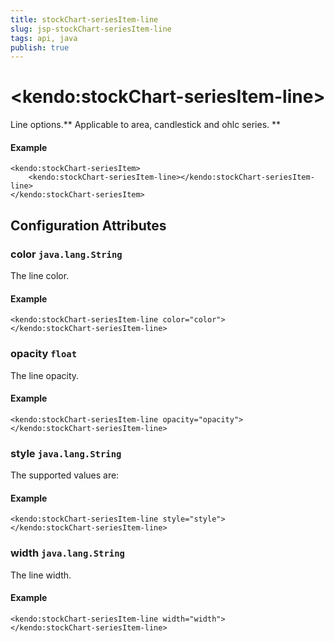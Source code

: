 ```yaml
---
title: stockChart-seriesItem-line
slug: jsp-stockChart-seriesItem-line
tags: api, java
publish: true
---
```


# \<kendo:stockChart-seriesItem-line\>

Line options.** Applicable to area, candlestick and ohlc series. **

#### Example
    <kendo:stockChart-seriesItem>
        <kendo:stockChart-seriesItem-line></kendo:stockChart-seriesItem-line>
    </kendo:stockChart-seriesItem>

## Configuration Attributes

### color `java.lang.String`

The line color.

#### Example
    <kendo:stockChart-seriesItem-line color="color">
    </kendo:stockChart-seriesItem-line>

### opacity `float`

The line opacity.

#### Example
    <kendo:stockChart-seriesItem-line opacity="opacity">
    </kendo:stockChart-seriesItem-line>

### style `java.lang.String`

The supported values are:

#### Example
    <kendo:stockChart-seriesItem-line style="style">
    </kendo:stockChart-seriesItem-line>

### width `java.lang.String`

The line width.

#### Example
    <kendo:stockChart-seriesItem-line width="width">
    </kendo:stockChart-seriesItem-line>

